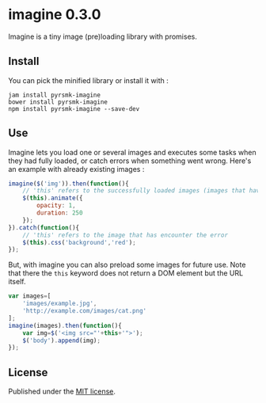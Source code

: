 imagine 0.3.0
=============

Imagine is a tiny image (pre)loading library with promises.

Install
-------

You can pick the minified library or install it with :

```
jam install pyrsmk-imagine
bower install pyrsmk-imagine
npm install pyrsmk-imagine --save-dev
```

Use
---

Imagine lets you load one or several images and executes some tasks when they had fully loaded, or catch errors when something went wrong. Here's an example with already existing images :

```js
imagine($('img')).then(function(){
    // 'this' refers to the successfully loaded images (images that have encounter an error are not listed)
    $(this).animate({
        opacity: 1,
        duration: 250
    });
}).catch(function(){
    // 'this' refers to the image that has encounter the error
    $(this).css('background','red');
});
```

But, with imagine you can also preload some images for future use. Note that there the `this` keyword does not return a DOM element but the URL itself.

```js
var images=[
    'images/example.jpg',
    'http://example.com/images/cat.png'
];
imagine(images).then(function(){
    var img=$('<img src="'+this+'">');
    $('body').append(img);
});
```

License
-------

Published under the [MIT license](http://dreamysource.mit-license.org).
